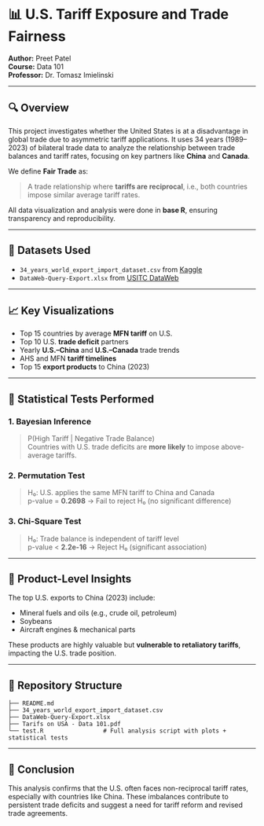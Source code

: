 # 📊 U.S. Tariff Exposure and Trade Fairness

**Author:** Preet Patel  
**Course:** Data 101  
**Professor:** Dr. Tomasz Imielinski

---

## 🔍 Overview

This project investigates whether the United States is at a disadvantage in global trade due to asymmetric tariff applications. It uses 34 years (1989–2023) of bilateral trade data to analyze the relationship between trade balances and tariff rates, focusing on key partners like **China** and **Canada**.

We define **Fair Trade** as:  
> A trade relationship where **tariffs are reciprocal**, i.e., both countries impose similar average tariff rates.

All data visualization and analysis were done in **base R**, ensuring transparency and reproducibility.

---

## 📁 Datasets Used

- `34_years_world_export_import_dataset.csv` from [Kaggle](https://www.kaggle.com/datasets/muhammadtalhaawan/world-export-and-import-dataset)
- `DataWeb-Query-Export.xlsx` from [USITC DataWeb](https://dataweb.usitc.gov/trade/search/Export/HTS)

---

## 📈 Key Visualizations

- Top 15 countries by average **MFN tariff** on U.S.
- Top 10 U.S. **trade deficit** partners
- Yearly **U.S.–China** and **U.S.–Canada** trade trends
- AHS and MFN **tariff timelines**
- Top 15 **export products** to China (2023)

---

## 🔬 Statistical Tests Performed

### 1. **Bayesian Inference**
> P(High Tariff | Negative Trade Balance)  
Countries with U.S. trade deficits are **more likely** to impose above-average tariffs.

### 2. **Permutation Test**
> H₀: U.S. applies the same MFN tariff to China and Canada  
p-value = **0.2698** → Fail to reject H₀ (no significant difference)

### 3. **Chi-Square Test**
> H₀: Trade balance is independent of tariff level  
p-value < **2.2e-16** → Reject H₀ (significant association)

---

## 🔎 Product-Level Insights

The top U.S. exports to China (2023) include:
- Mineral fuels and oils (e.g., crude oil, petroleum)
- Soybeans
- Aircraft engines & mechanical parts

These products are highly valuable but **vulnerable to retaliatory tariffs**, impacting the U.S. trade position.

---

## 📂 Repository Structure

```plaintext
├── README.md
├── 34_years_world_export_import_dataset.csv
├── DataWeb-Query-Export.xlsx
├── Tarifs on USA - Data 101.pdf
└── test.R                 # Full analysis script with plots + statistical tests
```

---

## 🧠 Conclusion

This analysis confirms that the U.S. often faces non-reciprocal tariff rates, especially with countries like China. These imbalances contribute to persistent trade deficits and suggest a need for tariff reform and revised trade agreements.
